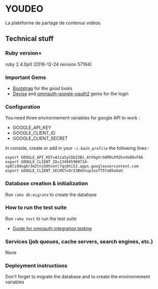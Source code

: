 # YOUDEO

La plateforme de partage de contenus vidéos.

## Technical stuff

### Ruby version+
ruby 2.4.0p0 (2016-12-24 revision 57164)

### Important Gems
* [Bootstrap](https://github.com/twbs/bootstrap-rubygem) for the good looks
* [Devise](https://github.com/plataformatec/devise) and [omniauth-google-oauth2](https://github.com/zquestz/omniauth-google-oauth2) gems for the login


### Configuration
You need three environnement variables for google API to work :
* GOOGLE_API_KEY
* GOOGLE_CLIENT_ID
* GOOGLE_CLIENT_SECRET

In console, create or add in your `~/.bash_profile` the following lines :

```
export GOOGLE_API_KEY=AIzaSyCDbZ3Bz_AtVbgXrSHRRutM2bvXU8OvF8A
export GOOGLE_CLIENT_ID=134945960714-np8li9doq6r3m2tnjb9hvonl7qs6hi52.apps.googleusercontent.com
export GOOGLE_CLIENT_SECRET=OrI3Bm5nup1oxfT5Ta0koOoU
```


### Database creation & initialization

Run `rake db:migrate` to create the database

### How to run the test suite

Run `rake test` to run the test suite

* [Guide for omniauth integration testing](https://github.com/omniauth/omniauth/wiki/Integration-Testing)

### Services (job queues, cache servers, search engines, etc.)
None

### Deployment instructions

Don't forget to migrate the database and to create the environnement variables